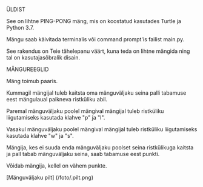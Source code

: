 
ÜLDIST

See on lihtne PING-PONG mäng, mis on koostatud kasutades Turtle ja Python 3.7. 

Mängu saab käivitada terminalis või command prompt'is failist main.py.

See rakendus on Teie tähelepanu väärt, kuna teda on lihtne mängida ning tal on kasutajasõbralik disain.


MÄNGUREEGLID

Mäng toimub paaris.

Kummagil mängijal tuleb kaitsta oma mänguväljaku seina palli tabamuse eest mängulaual paikneva ristküliku abil.

Paremal mänguväljaku poolel mängival mängijal tuleb ristküliku liigutamiseks kasutada klahve "p" ja "l".

Vasakul mänguväljaku poolel mängival mängijal tuleb ristküliku liigutamiseks kasutada klahve "w" ja "s".

Mängija, kes ei suuda enda mänguväljaku poolset seina ristkülikuga kaitsta ja pall tabab mänguväljaku seina, saab tabamuse eest punkti. 

Võidab mängija, kellel on vähem punkte.

[Mänguväljaku pilt] (/foto/.pilt.png)



